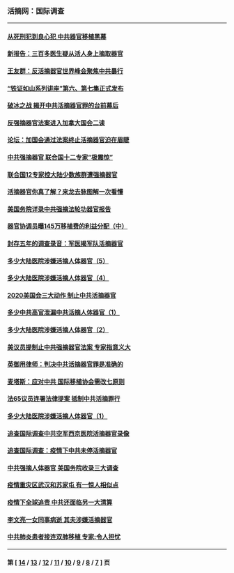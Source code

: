 ### 活摘网：国际调查
---
#### [从死刑犯到良心犯 中共器官移植黑幕](../../pages/nf5947/n13764669.md?07240430) 
#### [新报告：三百多医生疑从活人身上摘取器官](../../pages/nf5947/n13703044.md?07240430) 
#### [王友群：反活摘器官世界峰会聚焦中共暴行](../../pages/nf5947/n13250738.md?07240430) 
#### [“铁证如山系列讲座”第六、第七集正式发布](../../pages/nf5947/n13106287.md?07240430) 
#### [破冰之战 揭开中共活摘器官罪的台前幕后](../../pages/nf5947/n13082457.md?07240430) 
#### [反强摘器官法案进入加拿大国会二读](../../pages/nf5947/n13033450.md?07240430) 
#### [论坛：加国会通过法案终止活摘器官迫在眉睫](../../pages/nf5947/n13029839.md?07240430) 
#### [中共强摘器官 联合国十二专家“极震惊”](../../pages/nf5947/n13024313.md?07240430) 
#### [联合国12专家控大陆少数族群遭强摘器官](../../pages/nf5947/n13023877.md?07240430) 
#### [活摘器官你真了解？来龙去脉图解一次看懂](../../pages/nf5947/n13013820.md?07240430) 
#### [美国务院详录中共强摘法轮功器官报告](../../pages/nf5947/n12944519.md?07240430) 
#### [器官协调员曝145万移植费的利益分配（中）](../../pages/nf5947/n12894547.md?07240430) 
#### [封存五年的调查录音：军医揭军队活摘器官](../../pages/nf5947/n12798692.md?07240430) 
#### [多少大陆医院涉嫌活摘人体器官（5）](../../pages/nf5947/n12768383.md?07240430) 
#### [多少大陆医院涉嫌活摘人体器官（4）](../../pages/nf5947/n12664434.md?07240430) 
#### [2020美国会三大动作 制止中共活摘器官](../../pages/nf5947/n12682004.md?07240430) 
#### [多少中共高官泄漏中共活摘人体器官（1）](../../pages/nf5947/n12671234.md?07240430) 
#### [多少大陆医院涉嫌活摘人体器官（2）](../../pages/nf5947/n12655589.md?07240430) 
#### [美议员提制止中共强摘器官法案 专家指意义大](../../pages/nf5947/n12630561.md?07240430) 
#### [英御用律师：判决中共活摘器官罪是准确的](../../pages/nf5947/n12580740.md?07240430) 
#### [麦塔斯：应对中共 国际移植协会需改七原则](../../pages/nf5947/n12514711.md?07240430) 
#### [法65议员连署法律提案 抵制中共活摘罪行](../../pages/nf5947/n12437047.md?07240430) 
#### [多少大陆医院涉嫌活摘人体器官（1）](../../pages/nf5947/n12414284.md?07240430) 
#### [追查国际调查中共空军西京医院活摘器官录像](../../pages/nf5947/n12348837.md?07240430) 
#### [追查国际调查：疫情下中共未停活摘器官](../../pages/nf5947/n12273415.md?07240430) 
#### [中共强摘人体器官 美国务院收录三大调查](../../pages/nf5947/n12181488.md?07240430) 
#### [疫情重灾区武汉和苏家屯 有一惊人相似点](../../pages/nf5947/n12150824.md?07240430) 
#### [疫情下全球追责 中共还面临另一大清算](../../pages/nf5947/n12070397.md?07240430) 
#### [李文亮一女同事病逝 其夫涉嫌活摘器官](../../pages/nf5947/n11957882.md?07240430) 
#### [中共肺炎患者接连双肺移植 专家:令人担忧](../../pages/nf5947/n11945516.md?07240430) 

---
#### 第 [ [14](./14.md?07240430) / [13](./13.md?07240430) / [12](./12.md?07240430) / [11](./11.md?07240430) / [10](./10.md?07240430) / [9](./9.md?07240430) / [8](./8.md?07240430) / [7](./7.md?07240430) ] 页
